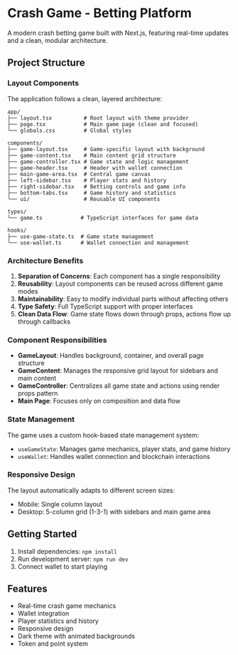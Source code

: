 # Crash Game - Betting Platform

A modern crash betting game built with Next.js, featuring real-time updates and a clean, modular architecture.

## Project Structure

### Layout Components

The application follows a clean, layered architecture:

```
app/
├── layout.tsx          # Root layout with theme provider
├── page.tsx            # Main game page (clean and focused)
└── globals.css         # Global styles

components/
├── game-layout.tsx     # Game-specific layout with background
├── game-content.tsx    # Main content grid structure
├── game-controller.tsx # Game state and logic management
├── game-header.tsx     # Header with wallet connection
├── main-game-area.tsx  # Central game canvas
├── left-sidebar.tsx    # Player stats and history
├── right-sidebar.tsx   # Betting controls and game info
├── bottom-tabs.tsx     # Game history and statistics
└── ui/                 # Reusable UI components

types/
└── game.ts            # TypeScript interfaces for game data

hooks/
├── use-game-state.ts  # Game state management
└── use-wallet.ts      # Wallet connection and management
```

### Architecture Benefits

1. **Separation of Concerns**: Each component has a single responsibility
2. **Reusability**: Layout components can be reused across different game modes
3. **Maintainability**: Easy to modify individual parts without affecting others
4. **Type Safety**: Full TypeScript support with proper interfaces
5. **Clean Data Flow**: Game state flows down through props, actions flow up through callbacks

### Component Responsibilities

- **GameLayout**: Handles background, container, and overall page structure
- **GameContent**: Manages the responsive grid layout for sidebars and main content
- **GameController**: Centralizes all game state and actions using render props pattern
- **Main Page**: Focuses only on composition and data flow

### State Management

The game uses a custom hook-based state management system:
- `useGameState`: Manages game mechanics, player stats, and game history
- `useWallet`: Handles wallet connection and blockchain interactions

### Responsive Design

The layout automatically adapts to different screen sizes:
- Mobile: Single column layout
- Desktop: 5-column grid (1-3-1) with sidebars and main game area

## Getting Started

1. Install dependencies: `npm install`
2. Run development server: `npm run dev`
3. Connect wallet to start playing

## Features

- Real-time crash game mechanics
- Wallet integration
- Player statistics and history
- Responsive design
- Dark theme with animated backgrounds
- Token and point system 